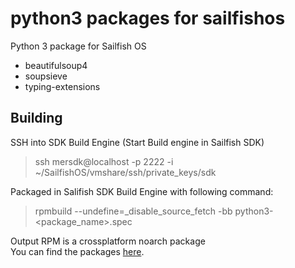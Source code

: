 # python3 packages for sailfishos
Python 3 package for Sailfish OS

- beautifulsoup4
- soupsieve
- typing-extensions

## Building

SSH into SDK Build Engine (Start Build engine in Sailfish SDK)
> ssh mersdk@localhost -p 2222 -i ~/SailfishOS/vmshare/ssh/private_keys/sdk

Packaged in Salifish SDK Build Engine with following command:
> rpmbuild --undefine=_disable_source_fetch -bb python3-<package_name>.spec

Output RPM is a crossplatform noarch package  
You can find the packages <a href="https://openrepos.net/user/18370/programs">here</a>.
